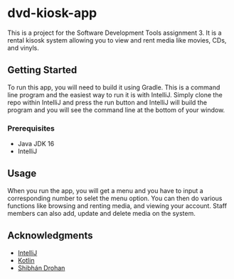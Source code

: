 # dvd-kiosk-app

This is a project for the Software Development Tools assignment 3. It is a rental kisosk system allowing you to view and rent media like movies, CDs, and vinyls.
 
<!-- GETTING STARTED -->
## Getting Started

To run this app, you will need to build it using Gradle. This is a command line program and the easiest way to run it is with IntelliJ. Simply clone the repo within IntelliJ and press the run button and IntelliJ will build the program and you will see the command line at the bottom of your window.

### Prerequisites
- Java JDK 16
- IntelliJ

<!-- USAGE EXAMPLES -->
## Usage

When you run the app, you will get a menu and you have to input a corresponding number to selet the menu option.
You can then do various functions like browsing and renting media, and viewing your account. Staff members can also add, update and delete media on the system.

<!-- ACKNOWLEDGMENTS -->
## Acknowledgments

* [IntelliJ](https://www.jetbrains.com/idea/)
* [Kotlin](https://kotlinlang.org/)
* [Shibhán Drohan](https://github.com/sdrohan)
